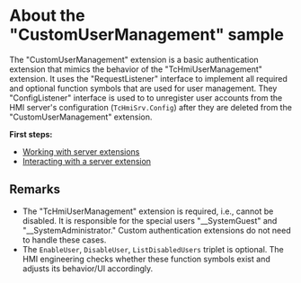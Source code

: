 # About the "CustomUserManagement" sample

The "CustomUserManagement" extension is a basic authentication extension that mimics the
behavior of the "TcHmiUserManagement" extension.
It uses the "RequestListener" interface to implement all required and optional function symbols
that are used for user management.
They "ConfigListener" interface is used to to unregister user accounts from the HMI server's
configuration (`TcHmiSrv.Config`) after they are deleted from the "CustomUserManagement" extension.

**First steps:**

- [Working with server extensions](../../resources/WorkingWithServerExtensions.md)
- [Interacting with a server extension](../../resources/InteractingWithServerExtensions.md)

## Remarks

- The "TcHmiUserManagement" extension is required, i.e., cannot be disabled. It is responsible for the special users "__SystemGuest" and "__SystemAdministrator." Custom authentication extensions do not need to handle these cases.
- The `EnableUser`, `DisableUser`, `ListDisabledUsers` triplet is optional. The HMI engineering checks whether these function symbols exist and adjusts its behavior/UI accordingly.
